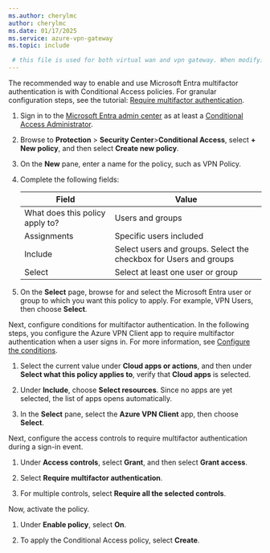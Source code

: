```yaml
---
ms.author: cherylmc
author: cherylmc
ms.date: 01/17/2025
ms.service: azure-vpn-gateway
ms.topic: include

 # this file is used for both virtual wan and vpn gateway. When modifying, make sure that your changes work for both environments.
---
```

The recommended way to enable and use Microsoft Entra multifactor authentication is with Conditional Access policies. For granular configuration steps, see the tutorial: [Require multifactor authentication](/entra/identity/authentication/tutorial-enable-azure-mfa).

1. Sign in to the [Microsoft Entra admin center](https://entra.microsoft.com) as at least a [Conditional Access Administrator](/identity/role-based-access-control/permissions-reference#conditional-access-administrator).
1. Browse to **Protection** > **Security Center**>**Conditional Access**, select **+ New policy**, and then select **Create new policy**.
1. On the **New** pane, enter a name for the policy, such as VPN Policy.
1. Complete the following fields:

   | Field | Value|
   |---|---|
   |What does this policy apply to?| Users and groups |
   | Assignments | Specific users included|
   | Include | Select users and groups. Select the checkbox for Users and groups |
   | Select | Select at least one user or group |

1. On the **Select** page, browse for and select the Microsoft Entra user or group to which you want this policy to apply. For example, VPN Users, then choose **Select**.

Next, configure conditions for multifactor authentication. In the following steps, you configure the Azure VPN Client app to require multifactor authentication when a user signs in. For more information, see [Configure the conditions](/entra/identity/authentication/tutorial-enable-azure-mfa#configure-the-conditions-for-multifactor-authentication).

1. Select the current value under **Cloud apps or actions**, and then under **Select what this policy applies to**, verify that **Cloud apps** is selected.

1. Under **Include**, choose **Select resources**. Since no apps are yet selected, the list of apps opens automatically.

1. In the **Select** pane, select the **Azure VPN Client** app, then choose **Select**.

Next, configure the access controls to require multifactor authentication during a sign-in event.

1. Under **Access controls**, select **Grant**, and then select **Grant access**.

1. Select **Require multifactor authentication**.

1. For multiple controls, select **Require all the selected controls**.

Now, activate the policy.

1. Under **Enable policy**, select **On**.

1. To apply the Conditional Access policy, select **Create**.
